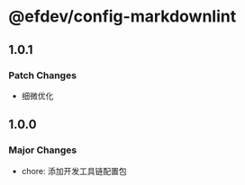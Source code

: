 # @efdev/config-markdownlint

## 1.0.1

### Patch Changes

- 细微优化

## 1.0.0

### Major Changes

- chore: 添加开发工具链配置包
